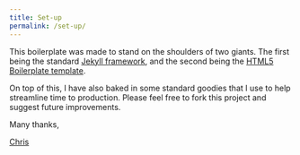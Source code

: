 ```yaml
---
title: Set-up
permalink: /set-up/
---
```


This boilerplate was made to stand on the shoulders of two giants. The first being the standard [Jekyll framework](http://jekyllrb.com/), and the second being the [HTML5 Boilerplate template](https://html5boilerplate.com).

On top of this, I have also baked in some standard goodies that I use to help streamline time to production. Please feel free to fork this project and suggest future improvements. 

Many thanks,

[Chris](http://about.me/chrisroy)